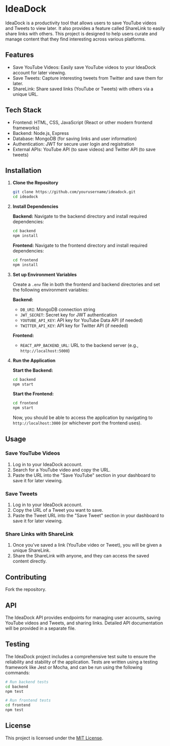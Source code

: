 # IdeaDock

IdeaDock is a productivity tool that allows users to save YouTube videos and Tweets to view later. It also provides a feature called ShareLink to easily share links with others. This project is designed to help users curate and manage content that they find interesting across various platforms.

## Features

- Save YouTube Videos: Easily save YouTube videos to your IdeaDock account for later viewing.
- Save Tweets: Capture interesting tweets from Twitter and save them for later.
- ShareLink: Share saved links (YouTube or Tweets) with others via a unique URL.

## Tech Stack

- Frontend: HTML, CSS, JavaScript (React or other modern frontend frameworks)
- Backend: Node.js, Express
- Database: MongoDB (for saving links and user information)
- Authentication: JWT for secure user login and registration
- External APIs: YouTube API (to save videos) and Twitter API (to save tweets)

## Installation

1. **Clone the Repository**

   ```bash
   git clone https://github.com/yourusername/ideadock.git
   cd ideadock
   ```

2. **Install Dependencies**

   **Backend:**
   Navigate to the backend directory and install required dependencies:

   ```bash
   cd backend
   npm install
   ```

   **Frontend:**
   Navigate to the frontend directory and install required dependencies:

   ```bash
   cd frontend
   npm install
   ```

3. **Set up Environment Variables**

   Create a `.env` file in both the frontend and backend directories and set the following environment variables:

   **Backend:**
   - `DB_URI`: MongoDB connection string
   - `JWT_SECRET`: Secret key for JWT authentication
   - `YOUTUBE_API_KEY`: API key for YouTube Data API (if needed)
   - `TWITTER_API_KEY`: API key for Twitter API (if needed)

   **Frontend:**
   - `REACT_APP_BACKEND_URL`: URL to the backend server (e.g., `http://localhost:5000`)

4. **Run the Application**

   **Start the Backend:**
   ```bash
   cd backend
   npm start
   ```

   **Start the Frontend:**
   ```bash
   cd frontend
   npm start
   ```

   Now, you should be able to access the application by navigating to `http://localhost:3000` (or whichever port the frontend uses).

## Usage

### Save YouTube Videos

1. Log in to your IdeaDock account.
2. Search for a YouTube video and copy the URL.
3. Paste the URL into the "Save YouTube" section in your dashboard to save it for later viewing.

### Save Tweets

1. Log in to your IdeaDock account.
2. Copy the URL of a Tweet you want to save.
3. Paste the Tweet URL into the "Save Tweet" section in your dashboard to save it for later viewing.

### Share Links with ShareLink

1. Once you've saved a link (YouTube video or Tweet), you will be given a unique ShareLink.
2. Share the ShareLink with anyone, and they can access the saved content directly.

## Contributing

Fork the repository.

## API

The IdeaDock API provides endpoints for managing user accounts, saving YouTube videos and Tweets, and sharing links. Detailed API documentation will be provided in a separate file.

## Testing

The IdeaDock project includes a comprehensive test suite to ensure the reliability and stability of the application. Tests are written using a testing framework like Jest or Mocha, and can be run using the following commands:

```bash
# Run backend tests
cd backend
npm test

# Run frontend tests
cd frontend
npm test
```

## License

This project is licensed under the [MIT License](LICENSE).